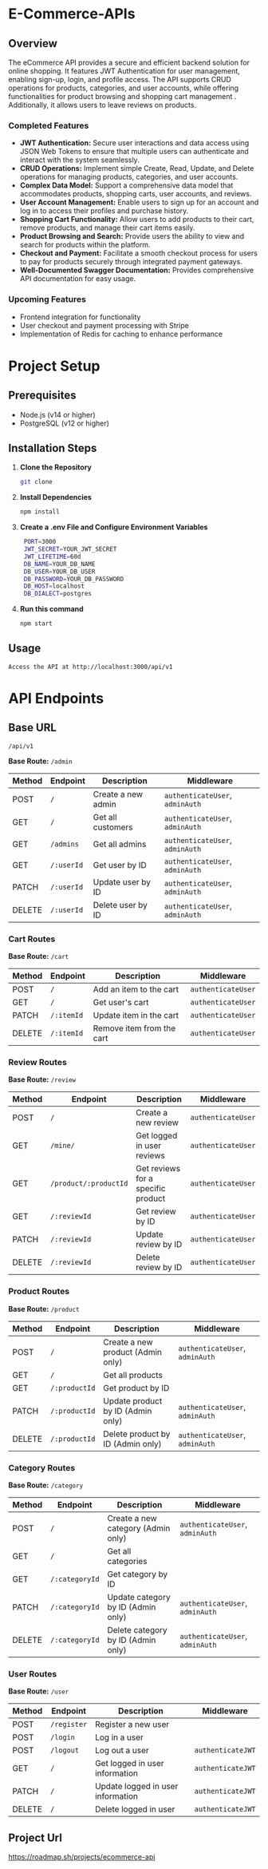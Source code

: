 # E-Commerce-APIs
## Overview
The eCommerce API provides a secure and efficient backend solution for online shopping. It features JWT Authentication for user management, enabling sign-up, login, and profile access. The API supports CRUD operations for products, categories, and user accounts, while offering functionalities for product browsing and shopping cart management . Additionally, it allows users to leave reviews on products.
### Completed Features
- **JWT Authentication:** Secure user interactions and data access using JSON Web Tokens to ensure that multiple users can authenticate and interact with the system seamlessly.
- **CRUD Operations:** Implement simple Create, Read, Update, and Delete operations for managing products, categories, and user accounts.
- **Complex Data Model:** Support a comprehensive data model that accommodates products, shopping carts, user accounts, and reviews.
- **User Account Management:** Enable users to sign up for an account and log in to access their profiles and purchase history.
- **Shopping Cart Functionality:** Allow users to add products to their cart, remove products, and manage their cart items easily.
- **Product Browsing and Search:** Provide users the ability to view and search for products within the platform.
- **Checkout and Payment:** Facilitate a smooth checkout process for users to pay for products securely through integrated payment gateways.
- **Well-Documented Swagger Documentation:** Provides comprehensive API documentation for easy usage.
### Upcoming Features
- Frontend integration for functionality
- User checkout and payment processing with Stripe
- Implementation of Redis for caching to enhance performance

# Project Setup

## Prerequisites
- Node.js (v14 or higher)
- PostgreSQL (v12 or higher)

## Installation Steps

1. **Clone the Repository**
   ```bash
   git clone
   ```
2. **Install Dependencies**
   ```bash
   npm install
   ```
3. **Create a .env File and Configure Environment Variables**
   ```bash
    PORT=3000
    JWT_SECRET=YOUR_JWT_SECRET
    JWT_LIFETIME=60d
    DB_NAME=YOUR_DB_NAME
    DB_USER=YOUR_DB_USER
    DB_PASSWORD=YOUR_DB_PASSWORD
    DB_HOST=localhost
    DB_DIALECT=postgres 
   ```
4. **Run this command**
   ```bash
   npm start
   ```     
## Usage
    Access the API at http://localhost:3000/api/v1
# API Endpoints
## Base URL
`/api/v1`

**Base Route:** `/admin`

| Method | Endpoint               | Description                          | Middleware                   |
|--------|------------------------|--------------------------------------|------------------------------|
| POST   | `/`                    | Create a new admin                  | `authenticateUser`, `adminAuth` |
| GET    | `/`                    | Get all customers                   | `authenticateUser`, `adminAuth` |
| GET    | `/admins`              | Get all admins                      | `authenticateUser`, `adminAuth` |
| GET    | `/:userId`            | Get user by ID                      | `authenticateUser`, `adminAuth` |
| PATCH  | `/:userId`            | Update user by ID                   | `authenticateUser`, `adminAuth` |
| DELETE | `/:userId`            | Delete user by ID                   | `authenticateUser`, `adminAuth` |

### Cart Routes
**Base Route:** `/cart`

| Method | Endpoint               | Description                          | Middleware                   |
|--------|------------------------|--------------------------------------|------------------------------|
| POST   | `/`                    | Add an item to the cart             | `authenticateUser`          |
| GET    | `/`                    | Get user's cart                     | `authenticateUser`          |
| PATCH  | `/:itemId`            | Update item in the cart             | `authenticateUser`          |
| DELETE | `/:itemId`            | Remove item from the cart           | `authenticateUser`          |

### Review Routes
**Base Route:** `/review`

| Method | Endpoint                  | Description                          | Middleware                   |
|--------|---------------------------|--------------------------------------|------------------------------|
| POST   | `/`                       | Create a new review                 | `authenticateUser`          |
| GET    | `/mine/`                  | Get logged in user reviews                   | `authenticateUser`          |
| GET    | `/product/:productId`     | Get reviews for a specific product   | `authenticateUser`          |
| GET    | `/:reviewId`                   | Get review by ID                     | `authenticateUser`          |
| PATCH  | `/:reviewId`                   | Update review by ID                  | `authenticateUser`          |
| DELETE | `/:reviewId`                   | Delete review by ID                  | `authenticateUser`          |

### Product Routes
**Base Route:** `/product`

| Method | Endpoint                  | Description                          | Middleware                   |
|--------|---------------------------|--------------------------------------|------------------------------|
| POST   | `/`                       | Create a new product (Admin only)   | `authenticateUser`, `adminAuth` |
| GET    | `/`                       | Get all products                     |                              |
| GET    | `/:productId`            | Get product by ID                    |                              |
| PATCH  | `/:productId`            | Update product by ID (Admin only)   | `authenticateUser`, `adminAuth` |
| DELETE | `/:productId`            | Delete product by ID (Admin only)   | `authenticateUser`, `adminAuth` |

### Category Routes
**Base Route:** `/category`

| Method | Endpoint                  | Description                          | Middleware                   |
|--------|---------------------------|--------------------------------------|------------------------------|
| POST   | `/`                       | Create a new category (Admin only)  | `authenticateUser`, `adminAuth` |
| GET    | `/`                       | Get all categories                   |                              |
| GET    | `/:categoryId`           | Get category by ID                   |                              |
| PATCH  | `/:categoryId`           | Update category by ID (Admin only)  | `authenticateUser`, `adminAuth` |
| DELETE | `/:categoryId`           | Delete category by ID (Admin only)  | `authenticateUser`, `adminAuth` |

### User Routes
**Base Route:** `/user`

| Method | Endpoint                  | Description                          | Middleware                   |
|--------|---------------------------|--------------------------------------|------------------------------|
| POST   | `/register`               | Register a new user                  |                              |
| POST   | `/login`                  | Log in a user                        |                              |
| POST   | `/logout`                 | Log out a user                       | `authenticateJWT`           |
| GET    | `/`                       | Get logged in user information                 | `authenticateJWT`           |
| PATCH  | `/`                       | Update logged in user information              | `authenticateJWT`           |
| DELETE | `/`                       | Delete logged in user                          | `authenticateJWT`           |

## Project Url
https://roadmap.sh/projects/ecommerce-api
